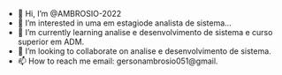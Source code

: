- 👋 Hi, I’m @AMBROSIO-2022
- 👀 I’m interested in  uma em estagiode analista de sistema...
- 🌱 I’m currently learning analise e desenvolvimento de sistema e curso superior em ADM.
- 💞️ I’m looking to collaborate on analise e desenvolvimento de sistema.
- 📫 How to reach me email: gersonambrosio051@gmail.

<!---
AMBROSIO-2022/AMBROSIO-2022 is a ✨ special ✨ repository because its `README.md` (this file) appears on your GitHub profile.
You can click the Preview link to take a look at your changes.
--->
